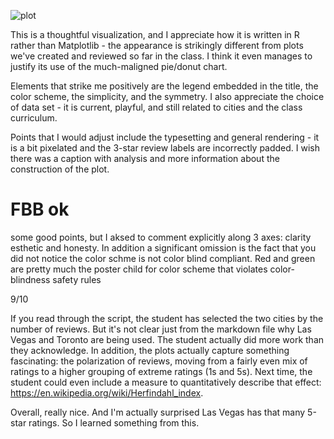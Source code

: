 ![plot](plot.png)

This is a thoughtful visualization, and I appreciate how it is written in R rather than Matplotlib - the appearance is strikingly different from plots we've created and reviewed so far in the class. I think it even manages to justify its use of the much-maligned pie/donut chart.

Elements that strike me positively are the legend embedded in the title, the color scheme, the simplicity, and the symmetry. I also appreciate the choice of data set - it is current, playful, and still related to cities and the class curriculum.

Points that I would adjust include the typesetting and general rendering - it is a bit pixelated and the 3-star review labels are incorrectly padded. I wish there was a caption with analysis and more information about the construction of the plot. 

# FBB ok
some good points, but I aksed to comment explicitly along  3 axes: clarity esthetic and honesty. In addition a significant omission is the fact that you did not notice the color schme is not color blind compliant. Red and green are pretty much the poster child for color scheme that violates color-blindness safety rules

9/10


If you read through the script, the student has selected the two cities by the number of reviews. But it's not clear just from the markdown file why Las Vegas and Toronto are being used. The student actually did more work than they acknowledge. In addition, the plots actually capture something fascinating: the polarization of reviews, moving from a fairly even mix of ratings to a higher grouping of extreme ratings (1s and 5s). Next time, the student could even include a measure to quantitatively describe that effect: https://en.wikipedia.org/wiki/Herfindahl_index.

Overall, really nice. And I'm actually surprised Las Vegas has that many 5-star ratings. So I learned something from this.
